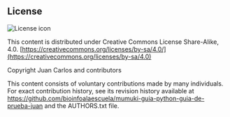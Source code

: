 ## License
![License icon](https://licensebuttons.net/l/by-sa/3.0/88x31.png)

This content is distributed under Creative Commons License Share-Alike, 4.0. [https://creativecommons.org/licenses/by-sa/4.0/](https://creativecommons.org/licenses/by-sa/4.0)

Copyright Juan Carlos and contributors

This content consists of voluntary contributions made by many
individuals. For exact contribution history, see its revision history
available at https://github.com/bioinfoalaescuela/mumuki-guia-python-guia-de-prueba-juan and the AUTHORS.txt file.


